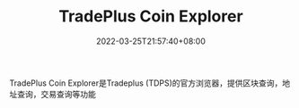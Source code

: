 ﻿---
weight: 
title: "TradePlus Coin Explorer"
description: "TradePlus Coin Explorer是Tradeplus (TDPS)的官方浏览器，提供区块查询，地址查询，交易查询等功能"
date: 2022-03-25T21:57:40+08:00
lastmod: 2022-03-25T16:45:40+08:00
draft: false
authors: ["Metabd"]
featuredImage: "tradeplus-coin-explorer.png"
link: ""
tags: ["区块链浏览器","TradePlus Coin Explorer"]
categories: ["navigation"]
navigation: ["区块链浏览器"]
lightgallery: true
toc: true
pinned: false
recommend: false
recommend1: false
---
TradePlus Coin Explorer是Tradeplus (TDPS)的官方浏览器，提供区块查询，地址查询，交易查询等功能
